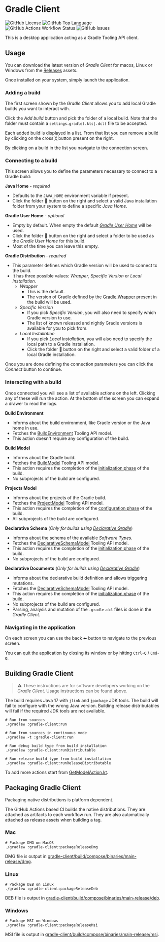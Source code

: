 # Gradle Client

![GitHub License](https://img.shields.io/github/license/eskatos/gradle-client)
![GitHub Top Language](https://img.shields.io/github/languages/top/eskatos/gradle-client)
![GitHub Actions Workflow Status](https://img.shields.io/github/actions/workflow/status/eskatos/gradle-client/ci.yml)
![GitHub Issues](https://img.shields.io/github/issues/eskatos/gradle-client)

This is a desktop application acting as a Gradle Tooling API client.

## Usage

You can download the latest version of _Gradle Client_ for macos, Linux or Windows from the [Releases](https://github.com/gradle/gradle-client/releases) assets.

Once installed on your system, simply launch the application.

### Adding a build

The first screen shown by the _Gradle Client_ allows you to add local Gradle builds you want to interact with.

Click the _Add build_ button and pick the folder of a local build.
Note that the folder must contain a `settings.gradle(.kts|.dcl)` file to be accepted.

Each added build is displayed in a list.
From that list you can remove a build by clicking on the cross ╳ button present on the right.

By clicking on a build in the list you navigate to the connection screen.

### Connecting to a build

This screen allows you to define the parameters necessary to connect to a Gradle build:

**Java Home** - _required_

* Defaults to the `JAVA_HOME` environment variable if present.
* Click the folder 📁 button on the right and select a valid Java installation folder from your system to define a specific _Java Home_. 

**Gradle User Home** - _optional_

* Empty by default. When empty the default [_Gradle User Home_](https://docs.gradle.org/current/userguide/directory_layout.html#dir:gradle_user_home) will be used.
* Click the folder 📁 button on the right and select a folder to be used as the _Gradle User Home_ for this build.
* Most of the time you can leave this empty.

**Gradle Distribution** - _required_

* This parameter defines which Gradle version will be used to connect to the build.
* It has three possible values: _Wrapper_, _Specific Version_ or _Local Installation_.
  * _Wrapper_
    * This is the default.
    * The version of Gradle defined by the [Gradle Wrapper](https://docs.gradle.org/current/userguide/gradle_wrapper_basics.html) present in the build will be used.
  * _Specific Version_
    * If you pick _Specific Version_, you will also need to specify which Gradle version to use.
    * The list of known released and nightly Gradle versions is available for you to pick from. 
  * _Local Installation_
    * If you pick _Local Installation_, you will also need to specify the local path to a Gradle installation.
    * Click the folder 📁 button on the right and select a valid folder of a local Gradle installation.

Once you are done defining the connection parameters you can click the _Connect_ button to continue.

### Interacting with a build

Once connected you will see a list of available actions on the left.
Clicking any of these will run the action.
At the bottom of the screen you can expand a drawer to read the logs.

**Build Environment**

* Informs about the build environment, like Gradle version or the Java home in use.
* Fetches the [BuildEnvironment](https://docs.gradle.org/current/javadoc/org/gradle/tooling/model/build/BuildEnvironment.html) Tooling API model.
* This action doesn't require any configuration of the build.

**Build Model**

* Informs about the Gradle build.
* Fetches the [BuildModel](https://docs.gradle.org/current/javadoc/org/gradle/tooling/model/BuildModel.html) Tooling API model.
* This action requires the completion of the [initialization phase](https://docs.gradle.org/current/userguide/build_lifecycle.html#sec:initialization) of the build.
* No subprojects of the build are configured.

**Projects Model**

* Informs about the projects of the Gradle build.
* Fetches the [ProjectModel](https://docs.gradle.org/current/javadoc/org/gradle/tooling/model/ProjectModel.html) Tooling API model.
* This action requires the completion of the [configuration phase](https://docs.gradle.org/current/userguide/build_lifecycle.html#sec:configuration) of the build.
* All subprojects of the build are configured.

**Declarative Schema** (_Only for builds using [Declarative Gradle](https://declarative.gradle.org/)_)

* Informs about the schema of the available _Software Types_.
* Fetches the [DeclarativeSchemaModel](https://github.com/gradle/gradle/blob/10b91d86d67226538bd721a2ee2aefb5233947d5/platforms/core-configuration/declarative-dsl-tooling-models/src/main/java/org/gradle/declarative/dsl/tooling/models/DeclarativeSchemaModel.java#L22) Tooling API model.
* This action requires the completion of the [initialization phase](https://docs.gradle.org/current/userguide/build_lifecycle.html#sec:initialization) of the build.
* No subprojects of the build are configured.

**Declarative Documents** (_Only for builds using [Declarative Gradle](https://declarative.gradle.org/)_)

* Informs about the declarative build definition and allows triggering mutations.
* Fetches the [DeclarativeSchemaModel](https://github.com/gradle/gradle/blob/10b91d86d67226538bd721a2ee2aefb5233947d5/platforms/core-configuration/declarative-dsl-tooling-models/src/main/java/org/gradle/declarative/dsl/tooling/models/DeclarativeSchemaModel.java#L22) Tooling API model.
* This action requires the completion of the [initialization phase](https://docs.gradle.org/current/userguide/build_lifecycle.html#sec:initialization) of the build.
* No subprojects of the build are configured.
* Parsing, analysis and mutation of the `.gradle.dcl` files is done in the _Gradle Client_.

### Navigating in the application

On each screen you can use the back ⬅ button to navigate to the previous screen.

You can quit the application by closing its window or by hitting `Ctrl-Q` / `Cmd-Q`.

## Building Gradle Client

> ⚠️ These instructions are for software developers working on the _Gradle Client_. Usage instructions can be found above.

The build requires Java 17 with `jlink` and `jpackage` JDK tools.
The build will fail to configure with the wrong Java version.
Building release distributables will fail if the required JDK tools are not available.

```shell
# Run from sources
./gradlew :gradle-client:run

# Run from sources in continuous mode
./gradlew -t :gradle-client:run

# Run debug build type from build installation
./gradlew :gradle-client:runDistributable

# Run release build type from build installation
./gradlew :gradle-client:runReleaseDistributable
```

To add more actions start from [GetModelAction.kt](./gradle-client/src/jvmMain/kotlin/org/gradle/client/ui/connected/actions/GetModelAction.kt).

## Packaging Gradle Client

Packaging native distributions is platform dependent.

The GitHub Actions based CI builds the native distributions.
They are attached as artifacts to each workflow run.
They are also automatically attached as release assets when building a tag.

### Mac

```shell
# Package DMG on MacOS
./gradlew :gradle-client:packageReleaseDmg
```

DMG file is output in [gradle-client/build/compose/binaries/main-release/dmg](./gradle-client/build/compose/binaries/main-release/dmg).

### Linux

```shell
# Package DEB on Linux
./gradlew :gradle-client:packageReleaseDeb
```

DEB file is output in [gradle-client/build/compose/binaries/main-release/deb](./gradle-client/build/compose/binaries/main-release/deb).

### Windows

```shell
# Package MSI on Windows
./gradlew :gradle-client:packageReleaseMsi
```

MSI file is output in [gradle-client/build/compose/binaries/main-release/msi](gradle-client/build/compose/binaries/main-release/msi).
